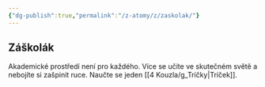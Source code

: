 ```yaml
---
{"dg-publish":true,"permalink":"/z-atomy/z/zaskolak/"}
---
```


## Záškolák
Akademické prostředí není pro každého. Více se učíte ve skutečném světě a nebojíte si zašpinit ruce.
Naučte se jeden [[4 Kouzla/g_Tríčky\|Tríček]].